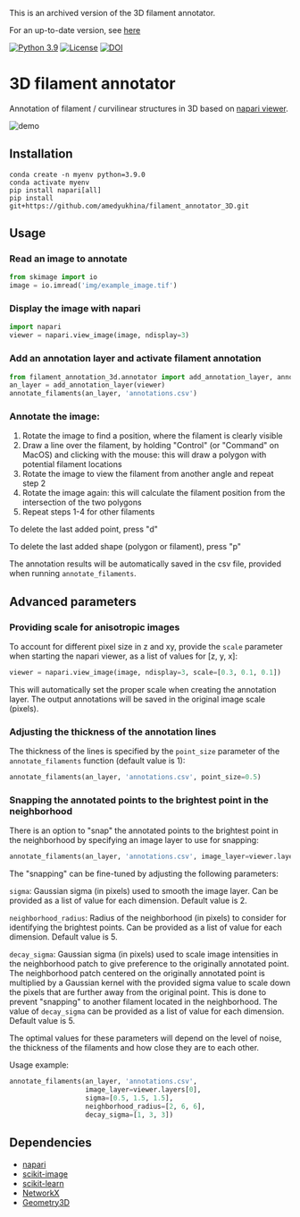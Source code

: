 This is an archived version of the 3D filament annotator. 

For an up-to-date version, see [here](https://github.com/amedyukhina/napari-filament-annotator)


[![Python 3.9](https://img.shields.io/badge/python-3.9-gr.svg)](https://www.python.org/downloads/release/python-390/)
[![License](https://img.shields.io/badge/License-Apache_2.0-gr.svg)](https://opensource.org/licenses/Apache-2.0)
[![DOI](https://zenodo.org/badge/433625124.svg)](https://zenodo.org/badge/latestdoi/433625124)


# 3D filament annotator

Annotation of filament / curvilinear structures in 3D 
based on [napari viewer](https://github.com/napari/napari).


![demo](img/demo.gif)


## Installation

```commandline
conda create -n myenv python=3.9.0
conda activate myenv
pip install napari[all]
pip install git+https://github.com/amedyukhina/filament_annotator_3D.git
```

## Usage

### Read an image to annotate

```python
from skimage import io
image = io.imread('img/example_image.tif')
```

### Display the image with napari

```python
import napari
viewer = napari.view_image(image, ndisplay=3)
```

### Add an annotation layer and activate filament annotation

```python
from filament_annotation_3d.annotator import add_annotation_layer, annotate_filaments
an_layer = add_annotation_layer(viewer) 
annotate_filaments(an_layer, 'annotations.csv') 
```

### Annotate the image:

1. Rotate the image to find a position, where the filament is clearly visible
2. Draw a line over the filament, by holding "Control" (or "Command" on MacOS) and clicking with the mouse: this will draw a polygon with potential filament locations
3. Rotate the image to view the filament from another angle and repeat step 2
4. Rotate the image again: this will calculate the filament position from the intersection of the two polygons
5. Repeat steps 1-4 for other filaments

To delete the last added point, press "d"

To delete the last added shape (polygon or filament), press "p"

The annotation results will be automatically saved in the csv file, 
provided when running `annotate_filaments`.

## Advanced parameters

### Providing scale for anisotropic images

To account for different pixel size in z and xy, provide the `scale` parameter
when starting the napari viewer, as a list of values for [z, y, x]:

```python
viewer = napari.view_image(image, ndisplay=3, scale=[0.3, 0.1, 0.1]) 
```

This will automatically set the proper scale when creating the annotation layer. 
The output annotations will be saved in the original image scale (pixels).

### Adjusting the thickness of the annotation lines

The thickness of the lines is specified by the `point_size` parameter 
of the `annotate_filaments` function (default value is 1):

```python
annotate_filaments(an_layer, 'annotations.csv', point_size=0.5)
```

### Snapping the annotated points to the brightest point in the neighborhood

There is an option to "snap" the annotated points to the brightest point 
in the neighborhood by specifying an image layer to use for snapping:

```python
annotate_filaments(an_layer, 'annotations.csv', image_layer=viewer.layers[0]) 
```

The "snapping" can be fine-tuned by adjusting the following parameters:

`sigma`: Gaussian sigma (in pixels) used to smooth the image layer. 
Can be provided as a list of value for each dimension. Default value is 2.

`neighborhood_radius`: Radius of the neighborhood (in pixels)
to consider for identifying the brightest points. 
Can be provided as a list of value for each dimension. Default value is 5.

`decay_sigma`: Gaussian sigma (in pixels) used to scale image intensities 
in the neighborhood patch to give preference to the originally annotated point.
The neighborhood patch centered on the originally annotated point 
is multiplied by a Gaussian kernel with the provided sigma value 
to scale down the pixels that are further away from the original point.
This is done to prevent "snapping" to another filament 
located in the neighborhood. 
The value of `decay_sigma` can be provided as a list of value for each dimension. 
Default value is 5.

The optimal values for these parameters will depend on the 
level of noise, the thickness 
of the filaments and how close they are to each other. 

Usage example:

```python
annotate_filaments(an_layer, 'annotations.csv', 
                   image_layer=viewer.layers[0],
                   sigma=[0.5, 1.5, 1.5], 
                   neighborhood_radius=[2, 6, 6], 
                   decay_sigma=[1, 3, 3]) 
```

## Dependencies

- [napari](https://github.com/napari/napari)
- [scikit-image](https://scikit-image.org/)
- [scikit-learn](https://github.com/scikit-learn/scikit-learn)
- [NetworkX](https://networkx.org/documentation/stable/index.html)
- [Geometry3D](https://github.com/GouMinghao/Geometry3D)
